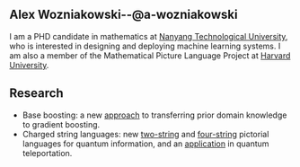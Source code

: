 Alex Wozniakowski--@a-wozniakowski
----------------

I am a PHD candidate in mathematics at [Nanyang Technological University](https://www.ntu.edu.sg/),
who is interested in designing and deploying machine learning systems. I am also a member of the
Mathematical Picture Language Project at [Harvard University](https://mathpicture.fas.harvard.edu/).


Research
----------------

* Base boosting: a new [approach][1] to transferring prior domain knowledge to gradient boosting.
* Charged string languages: new [two-string][2] and [four-string][3] pictorial languages
for quantum information, and an [application][4] in quantum teleportation.

[1]: https://arxiv.org/abs/2005.06194 "Title"
[2]: https://link.springer.com/article/10.1007/s11425-017-9207-3 "Title"
[3]: https://www.pnas.org/content/114/10/2497.full "Title"
[4]: https://iopscience.iop.org/article/10.1088/1367-2630/aa5b57 "Title"
